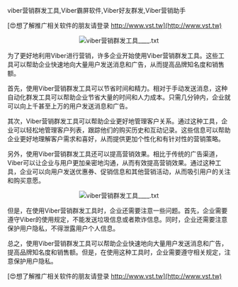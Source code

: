 viber营销群发工具,Viber霸屏软件,Viber好友群发,Viber营销助手

[😍想了解推广相关软件的朋友请登录 http://www.vst.tw](http://www.vst.tw)

 <center><img src="https://vst.tw/MP4/tuiguang/png/0.png" alt="viber营销群发工具____.txt"></center>

为了更好地利用Viber进行营销，许多企业开始使用Viber营销群发工具。这些工具可以帮助企业快速地向大量用户发送消息和广告，从而提高品牌知名度和销售额。

首先，使用Viber营销群发工具可以节省时间和精力。相对于手动发送消息，这种自动化群发工具可以帮助企业节省大量的时间和人力成本。只需几分钟内，企业就可以向上千甚至上万的用户发送消息和广告。

其次，Viber营销群发工具可以帮助企业更好地管理客户关系。通过这种工具，企业可以轻松地管理客户列表，跟踪他们的购买历史和互动记录。这些信息可以帮助企业更好地理解客户需求和喜好，从而提供更加个性化和有针对性的营销策略。

另外，使用Viber营销群发工具还可以提高营销效果。相比于传统的广告渠道，Viber可以让企业与用户更加亲密地沟通，从而有效提高营销效果。通过这种工具，企业可以向用户发送优惠券、促销信息和其他营销活动，从而吸引用户的关注和购买意愿。

 <center><img src="https://vst.tw/MP4/tuiguang/png/1.png" alt="viber营销群发工具____.txt"></center>

但是，在使用Viber营销群发工具时，企业还需要注意一些问题。首先，企业需要遵守Viber的使用规定，不能发送垃圾信息或者欺诈信息。同时，企业还需要注意保护用户隐私，不得泄露用户个人信息。

总之，使用Viber营销群发工具可以帮助企业快速地向大量用户发送消息和广告，提高品牌知名度和销售额。但是，在使用这种工具时，企业需要遵守相关规定，注意保护用户隐私。

[😍想了解推广相关软件的朋友请登录 http://www.vst.tw](http://www.vst.tw)



